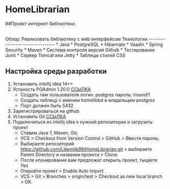 # HomeLibrarian
##Проект интернет библиотеки

</br>
Обзор: Реализовать библиотеку с web интерфейсом
Технологии
--------------------------------
* Java
* PostgreSQL
* Hibernate
* Vaadin
* Spring Security
* Maven
* Система контроля версий Github
* Тестирование Junit
* Сервер Tomcat или Jetty
* Таблицы стилей CSS


Настройка среды разработки 
--------------------------------------
1. Установить intellij idea 14++
2. Устаность PGAdmin 1.20.0 [ССЫЛКА](http://www.pgadmin.org/)
    * Создать там пользователя логин: postgres пароль: Iround!1 
    * Создать таблицу с именем homelibbd и владельцем postgres
    * Порт должен быть 5432
3. Зарегистрироваться на github
4. Установить Git [ССЫЛКА](https://git-for-windows.github.io/)
5. Подключиться из intellij idea к нужной репозитории и загрузить проект
    * Ставим Java 7, Maven, Git;
    * VCS > Checkout from Version Control > GitHub > Ввести пароль;
    * Выбираете репозиторий https://github.com/Likemilk99/HomeLibrarian.git > выбираете Parent Directory и название проекта > Clone.
    * После клонирования вам предложат открыть проект, тыцаете Yes
    * Откройте проект > Enable Auto Import
    * VCS > Git > Branches > origin/test > Checkout as new local branch > OK. 
